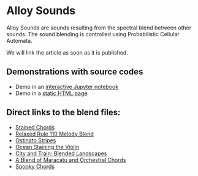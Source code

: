 # Alloy Sounds

Alloy Sounds are sounds resulting from the spectral blend between other sounds. The sound blending is controlled using Probabilistic Cellular Automata.

We will link the article as soon as it is published.

## Demonstrations with source codes

* Demo in an [interactive Jupyter notebook](/AlloySounds-Demo.ipynb)
* Demo in a [static HTML page](/AlloySounds-Demo.html)

## Direct links to the blend files:

* [Stained Chords](/01_stained_chords.wav)
* [Relaxed Rule 110 Melody Blend](/02_rr110_melody_blend.wav)
* [Ostinato Stripes](/03_ostinato_stripes.wav)
* [Ocean Staining the Violin](/04_ocean_staining_the_violin.wav)
* [City and Train: Blended Landscapes](/05_blended_landscape.wav)
* [A Blend of Maracatu and Orchestral Chords](/06_blend_maracatu_orchestral.wav)
* [Spooky Chords](/07_spooky_chords.wav)
